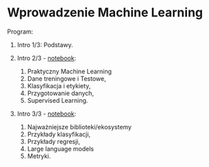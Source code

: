 # Wprowadzenie Machine Learning

Program:

1. Intro 1/3: Podstawy.

2. Intro 2/3 - [notebook](02_notebook/introduction.ipynb):

   1. Praktyczny Machine Learning
   2. Dane treningowe i Testowe,
   3. Klasyfikacja i etykiety,
   4. Przygotowanie danych,
   5. Supervised Learning.

3. Intro 3/3 - [notebook](03_notebook/introduction.ipynb):

   1. Najważniejsze biblioteki/ekosystemy
   2. Przykłady klasyfikacji,
   3. Przykłady regresji,
   4. Large language models
   5. Metryki.
